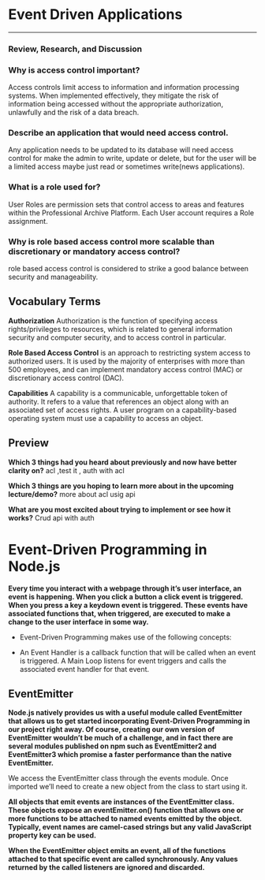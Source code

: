 # Event Driven Applications
---------------------------------------

### Review, Research, and Discussion


### Why is access control important?

Access controls limit access to information and information processing systems. When implemented effectively, they mitigate the risk of information being accessed without the appropriate authorization, unlawfully and the risk of a data breach.


### Describe an application that would need access control.
Any application needs to be updated to its database will need access control for make the admin to write, update or delete, but for the user will be a limited access maybe just read or sometimes write(news applications).


### What is a role used for?
User Roles are permission sets that control access to areas and features within the Professional Archive Platform. Each User account requires a Role assignment.

### Why is role based access control more scalable than discretionary or mandatory access control?
role based access control is considered to strike a good balance between security and manageability.



## Vocabulary Terms
**Authorization**
Authorization is the function of specifying access rights/privileges to resources, which is related to general information security and computer security, and to access control in particular.

**Role Based Access Control**
is an approach to restricting system access to authorized users. It is used by the majority of enterprises with more than 500 employees, and can implement mandatory access control (MAC) or discretionary access control (DAC).

**Capabilities**
A capability is a communicable, unforgettable token of authority. It refers to a value that references an object along with an associated set of access rights. A user program on a capability-based operating system must use a capability to access an object.



## Preview

**Which 3 things had you heard about previously and now have better clarity on?**
acl ,test it , auth with acl

**Which 3 things are you hoping to learn more about in the upcoming lecture/demo?**
more about acl  usig api 

**What are you most excited about trying to implement or see how it works?**
Crud api with auth



# Event-Driven Programming in Node.js


**Every time you interact with a webpage through it’s user interface, an event is happening. When you click a button a click event is triggered. When you press a key a keydown event is triggered. These events have associated functions that, when triggered, are executed to make a change to the user interface in some way.**

* Event-Driven Programming makes use of the following concepts:

* An Event Handler is a callback function that will be called when an event is triggered. A Main Loop listens for event triggers and calls the associated event handler for that event.



## EventEmitter
**Node.js natively provides us with a useful module called EventEmitter that allows us to get started incorporating Event-Driven Programming in our project right away. Of course, creating our own version of EventEmitter wouldn’t be much of a challenge, and in fact there are several modules published on npm such as EventEmitter2 and EventEmitter3 which promise a faster performance than the native EventEmitter.**

We access the EventEmitter class through the events module. Once imported we’ll need to create a new object from the class to start using it.

**All objects that emit events are instances of the EventEmitter class. These objects expose an eventEmitter.on() function that allows one or more functions to be attached to named events emitted by the object. Typically, event names are camel-cased strings but any valid JavaScript property key can be used.**

**When the EventEmitter object emits an event, all of the functions attached to that specific event are called synchronously. Any values returned by the called listeners are ignored and discarded.**